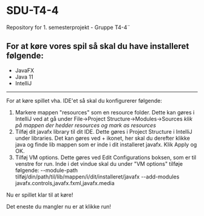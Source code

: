 # SDU-T4-4
Repository for 1. semesterprojekt - Gruppe T4-4¨

For at køre vores spil så skal du have installeret følgende:
---------------------------------------
* JavaFX 
* Java 11
* IntelliJ 
---------------------------------------

For at køre spillet vha. IDE'et så skal du konfigurerer følgende:
1. Markere mappen "resources" som en resource folder. Dette kan gøres i IntelliJ ved at gå under File->Project Structure->Modules->Sources *klik på mappen der hedder resources og mark as resources*   
2. Tilføj dit javafx library til dit IDE. Dette gøres i Project Structure i IntelliJ under libraries. Det kan gøres ved + ikonet, her skal du derefter klikke java og finde lib mappen som er inde i dit installeret javafx. Klik Apply og OK.
3. Tilføj VM options. Dette gøres ved Edit Configurations boksen, som er til venstre for run. Inde i det vindue skal du under "VM options" tilføje følgende:
--module-path tilføj/din/path/til/lib/mappen/i/dit/installeret/javafx --add-modules javafx.controls,javafx.fxml,javafx.media 

Nu er spillet klar til at køre!

Det eneste du mangler nu er at klikke run!
